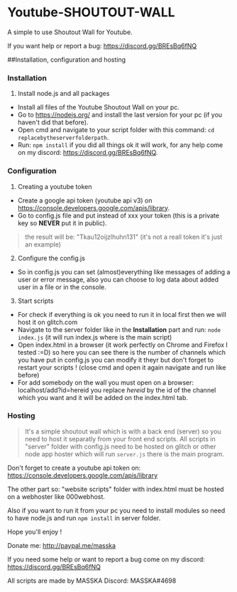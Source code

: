 # Youtube-SHOUTOUT-WALL

A simple to use Shoutout Wall for Youtube.

If you want help or report a bug: https://discord.gg/BREsBq6fNQ

##Installation, configuration and hosting

### Installation

1. Install node.js and all packages

- Install all files of the Youtube Shoutout Wall on your pc.
- Go to https://nodejs.org/ and install the last version for your pc (if you haven't did that before).
- Open cmd and navigate to your script folder with this command: `cd replacebytheserverfolderpath`.
- Run: `npm install` if you did all things ok it will work, for any help come on my discord: https://discord.gg/BREsBq6fNQ.

### Configuration

1. Creating a youtube token

- Create a google api token (youtube api v3) on https://console.developers.google.com/apis/library.
- Go to config.js file and put instead of xxx your token (this is a private key so **NEVER** put it in public).
> the result will be: "Tkau12oijzlhuhn131" (it's not a reall token it's just an example)

2. Configure the config.js

- So in config.js you can set (almost)everything like messages of adding a user or error message,
  also you can choose to log data about added user in a file or in the console.
  
3. Start scripts

- For check if everything is ok you need to run it in local first then we will host it on glitch.com
- Navigate to the server folder like in the **Installation** part and run: `node index.js` (it will run index.js where is the main script)
- Open index.html in a browser (it work perfectly on Chrome and Firefox I tested :=D) so here you can see there is the number of channels
  which you have put in config.js you can modify it theyr but don't forget to restart your scripts ! (close cmd and open it again navigate and run like before)
- For add somebody on the wall you must open on a browser: localhost/add?id=hereid you replace *hereid* by the id of the channel which you want
  and it will be added on the index.html tab.
  
### Hosting

> It's a simple shoutout wall which is with a back end (server) so you need to host it separatly from your front end scripts.
> All scripts in "server" folder with config.js need to be hosted on glitch or other node app hoster which will run `server.js` there is the main program.

Don't forget to create a youtube api token on: https://console.developers.google.com/apis/library

The other part so: "website scripts" folder with index.html must be hosted on a webhoster like 000webhost.

Also if you want to run it from your pc you need to install modules so need to have node.js and run `npm install` in server folder.

Hope you'll enjoy !

Donate me:
http://paypal.me/masska

If you need some help or want to report a bug come on my discord:
https://discord.gg/BREsBq6fNQ

All scripts are made by MASSKA
Discord: MASSKA#4698
